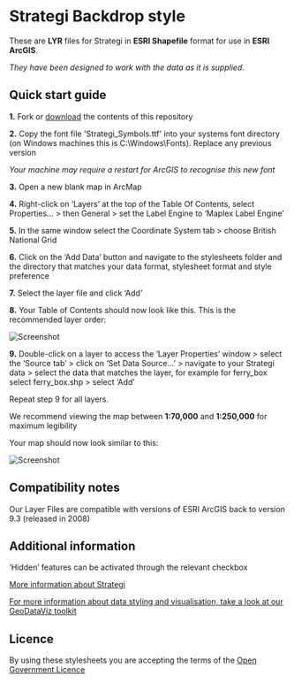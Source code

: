 # Strategi Backdrop style

These are **LYR** files for Strategi in **ESRI Shapefile** format for use in **ESRI ArcGIS**.

*They have been designed to work with the data as it is supplied.*

## Quick start guide

**1.**  Fork or [download](https://github.com/OrdnanceSurvey/Strategi-stylesheets/archive/master.zip) the contents of this repository

**2.**  Copy the font file 'Strategi_Symbols.ttf' into your systems font directory (on Windows machines this is C:\Windows\Fonts). Replace any previous version

*Your machine may require a restart for ArcGIS to recognise this new font*

**3.**  Open a new blank map in ArcMap

**4.**  Right-click on ‘Layers’ at the top of the Table Of Contents, select Properties… > then General > set the Label Engine to ‘Maplex Label Engine’

**5.**  In the same window select the Coordinate System tab > choose British National Grid

**6.**  Click on the ‘Add Data’ button and navigate to the stylesheets folder and the directory that matches your data format, stylesheet format and style preference

**7.**  Select the layer file and click ‘Add’

**8.**  Your Table of Contents should now look like this. This is the recommended layer order: 

  ![Screenshot](https://github.com/OrdnanceSurvey/Strategi-stylesheets/raw/master/ESRI%20Shapefile%20stylesheets/ESRI%20stylesheets%20(LYR)/Backdrop%20style/images/Strategi_layer_order.png "Recommended layer order for Strategi")

**9.**  Double-click on a layer to access the ‘Layer Properties’ window > select the ‘Source tab’ > click on ‘Set Data Source…’ > navigate to your Strategi data > select the data that matches the layer, for example for ferry_box select ferry_box.shp > select ‘Add’

Repeat step 9 for all layers.

We recommend viewing the map between **1:70,000** and **1:250,000** for maximum legibility

Your map should now look similar to this: 

  ![Screenshot](https://github.com/OrdnanceSurvey/Strategi-stylesheets/raw/master/ESRI%20Shapefile%20stylesheets/ESRI%20stylesheets%20(LYR)/Backdrop%20style/images/Strategi_BD_screenshot.png "Screenshot of Strategi at 1:125,000")

## Compatibility notes

Our Layer Files are compatible with versions of ESRI ArcGIS back to version 9.3 (released in 2008)

## Additional information

‘Hidden’ features can be activated through the relevant checkbox

[More information about Strategi](http://www.ordnancesurvey.co.uk/business-and-government/products/strategi.html)

[For more information about data styling and visualisation, take a look at our GeoDataViz toolkit](https://github.com/OrdnanceSurvey/GeoDataViz-Toolkit)

## Licence

By using these stylesheets you are accepting the terms of the [Open Government Licence](http://www.nationalarchives.gov.uk/doc/open-government-licence/)
